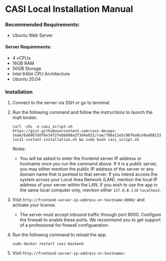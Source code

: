 # CASI Local Installation Manual

### Recommended Requirements:
 - Ubuntu Web Server

#### Server Requirements:
- 4 vCPUs
- 16GB RAM
- 50GB Storage
- Intel 64bit CPU Architecture
- Ubuntu 20.04

### Installation
1. Connect to the server via SSH or go to terminal.
3. Run the following command and follow the instructions to launch the mqtt broker.
   ```
   curl -sSL -o casi_script.sh https://gist.githubusercontent.com/casi-devops-team/6a60b7ddf6e3472febb608a2f3d4a931/raw/780a11e5c9676a8ce9ad881330d6294508460c43/casi-local-instant-installation.sh && sudo bash casi_script.sh
   ```

   Notes:
   - You will be asked to enter the frontend server IP address or hostname once you run the command above. If it is a public server, you may either mention the public IP address of the server or any domain name that is pointed to that server. If you intend access the system across your Local Area Network (LAN), mention the local IP address of your server within the LAN. If you wish to use the app in the same local computer only, mention either `127.0.0.1` or `localhost`.
    
2. Visit `http://frontend-server-ip-address-or-hostname:8000/` and activate your license.
   - The server must accept inbound traffic through port 8000. Configure the firewall to enable these ports. We recommend you to get support of a professional for firewall configuaration.
4. Run the following command to reload the app.
   ```
   sudo docker restart casi-backend
   ```
5. Visit `http://frontend-server-ip-address-or-hostname/`.
   
    
